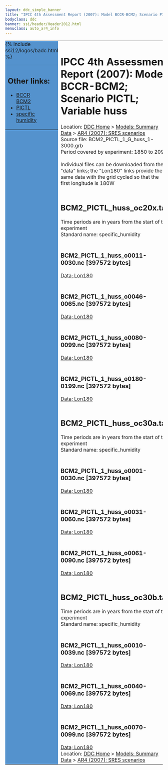 ```yaml
---
layout: ddc_simple_banner
title: "IPCC 4th Assessment Report (2007): Model BCCR-BCM2; Scenario PICTL; Variable huss"
bodyclass: ddc
banner: ssi/header/Header2012.html
menuclass: auto_ar4_info
---
```



<table width="100%" border="0" cellspacing="0" cellpadding="0" style="border-collapse: collapse;">
<tr style="margin:0;padding:0;border:0;">
<td style="margin:0;padding:0;border:0;height:1pt;width:150pt;background:#5492CD;" valign="top" >

<div id="lh-col2" class="auto_ar4_info">
<table class="menumain" bgcolor="#5492CD" cellspacing="0" width="100%" border="0">
<tr><td>
<h2> Other links:</h2>
<ul>
<li><a href="/auto/ar4/model-BCCR-BCM2.html">BCCR<br/>BCM2</a></li>
<li><a href="/auto/ar4/scenario-PICTL.html">PICTL</a></li>
<li><a href="/auto/ar4/var-specific_humidity.html">specific humidity</a></li>
</ul>
</td></tr>
{% include ssi12/logos/badc.html %}
</table>
</div>
</td>
<td><h1>IPCC 4th Assessment Report (2007): Model BCCR-BCM2; Scenario PICTL; Variable huss</h1>

<!-- Breadcrumb1 -->
<div id="breadcrumb1" align="left">
Location: <a href="/index.html">DDC Home</a> > <a href="/sim/gcm_clim/">Models: Summary Data</a>
> <a href="/sim/gcm_clim/SRES_AR4/index.html">AR4 (2007): SRES scenarios</a>
</div>
<!-- End of Breadcrumb1 -->Source file: BCM2_PICTL_1_G_huss_1-3000.grb
<br/>
Period covered by experiment: 1850 to 2099<br/>
<br/>Individual files can be downloaded from the "data" links; the "Lon180" links provide the same data
         with the grid cycled so that the first longitude is 180W<br/>
<br/><h2>BCM2_PICTL_huss_oc20x.tar</h2>
Time periods are in years from the start of the experiment<br/>
Standard name: specific_humidity<br>
<br/><h3>BCM2_PICTL_1_huss_o0011-0030.nc [397572 bytes]</h3>
<a href="http://apps.ipcc-data.org/cgi-bin/downl/ar4_nc/huss/BCM2_PICTL_1_huss_o0011-0030.nc">Data; </a><a href="http://apps.ipcc-data.org/cgi-bin/downl/ar4_nc/huss/BCM2_PICTL_1_huss_o0011-0030.cyto180.nc"> Lon180</a><br/>
<br/><h3>BCM2_PICTL_1_huss_o0046-0065.nc [397572 bytes]</h3>
<a href="http://apps.ipcc-data.org/cgi-bin/downl/ar4_nc/huss/BCM2_PICTL_1_huss_o0046-0065.nc">Data; </a><a href="http://apps.ipcc-data.org/cgi-bin/downl/ar4_nc/huss/BCM2_PICTL_1_huss_o0046-0065.cyto180.nc"> Lon180</a><br/>
<br/><h3>BCM2_PICTL_1_huss_o0080-0099.nc [397572 bytes]</h3>
<a href="http://apps.ipcc-data.org/cgi-bin/downl/ar4_nc/huss/BCM2_PICTL_1_huss_o0080-0099.nc">Data; </a><a href="http://apps.ipcc-data.org/cgi-bin/downl/ar4_nc/huss/BCM2_PICTL_1_huss_o0080-0099.cyto180.nc"> Lon180</a><br/>
<br/><h3>BCM2_PICTL_1_huss_o0180-0199.nc [397572 bytes]</h3>
<a href="http://apps.ipcc-data.org/cgi-bin/downl/ar4_nc/huss/BCM2_PICTL_1_huss_o0180-0199.nc">Data; </a><a href="http://apps.ipcc-data.org/cgi-bin/downl/ar4_nc/huss/BCM2_PICTL_1_huss_o0180-0199.cyto180.nc"> Lon180</a><br/>
<br/><h2>BCM2_PICTL_huss_oc30a.tar</h2>
Time periods are in years from the start of the experiment<br/>
Standard name: specific_humidity<br>
<br/><h3>BCM2_PICTL_1_huss_o0001-0030.nc [397572 bytes]</h3>
<a href="http://apps.ipcc-data.org/cgi-bin/downl/ar4_nc/huss/BCM2_PICTL_1_huss_o0001-0030.nc">Data; </a><a href="http://apps.ipcc-data.org/cgi-bin/downl/ar4_nc/huss/BCM2_PICTL_1_huss_o0001-0030.cyto180.nc"> Lon180</a><br/>
<br/><h3>BCM2_PICTL_1_huss_o0031-0060.nc [397572 bytes]</h3>
<a href="http://apps.ipcc-data.org/cgi-bin/downl/ar4_nc/huss/BCM2_PICTL_1_huss_o0031-0060.nc">Data; </a><a href="http://apps.ipcc-data.org/cgi-bin/downl/ar4_nc/huss/BCM2_PICTL_1_huss_o0031-0060.cyto180.nc"> Lon180</a><br/>
<br/><h3>BCM2_PICTL_1_huss_o0061-0090.nc [397572 bytes]</h3>
<a href="http://apps.ipcc-data.org/cgi-bin/downl/ar4_nc/huss/BCM2_PICTL_1_huss_o0061-0090.nc">Data; </a><a href="http://apps.ipcc-data.org/cgi-bin/downl/ar4_nc/huss/BCM2_PICTL_1_huss_o0061-0090.cyto180.nc"> Lon180</a><br/>
<br/><h2>BCM2_PICTL_huss_oc30b.tar</h2>
Time periods are in years from the start of the experiment<br/>
Standard name: specific_humidity<br>
<br/><h3>BCM2_PICTL_1_huss_o0010-0039.nc [397572 bytes]</h3>
<a href="http://apps.ipcc-data.org/cgi-bin/downl/ar4_nc/huss/BCM2_PICTL_1_huss_o0010-0039.nc">Data; </a><a href="http://apps.ipcc-data.org/cgi-bin/downl/ar4_nc/huss/BCM2_PICTL_1_huss_o0010-0039.cyto180.nc"> Lon180</a><br/>
<br/><h3>BCM2_PICTL_1_huss_o0040-0069.nc [397572 bytes]</h3>
<a href="http://apps.ipcc-data.org/cgi-bin/downl/ar4_nc/huss/BCM2_PICTL_1_huss_o0040-0069.nc">Data; </a><a href="http://apps.ipcc-data.org/cgi-bin/downl/ar4_nc/huss/BCM2_PICTL_1_huss_o0040-0069.cyto180.nc"> Lon180</a><br/>
<br/><h3>BCM2_PICTL_1_huss_o0070-0099.nc [397572 bytes]</h3>
<a href="http://apps.ipcc-data.org/cgi-bin/downl/ar4_nc/huss/BCM2_PICTL_1_huss_o0070-0099.nc">Data; </a><a href="http://apps.ipcc-data.org/cgi-bin/downl/ar4_nc/huss/BCM2_PICTL_1_huss_o0070-0099.cyto180.nc"> Lon180</a><br/>
<!-- Breadcrumb2 -->
<div id="breadcrumb2" align="left">
Location: <a href="/index.html">DDC Home</a> > <a href="/sim/gcm_clim/">Models: Summary Data</a>
> <a href="/sim/gcm_clim/SRES_AR4/index.html">AR4 (2007): SRES scenarios</a>
</div>
<!-- End of Breadcrumb2 --></td></tr></table>

